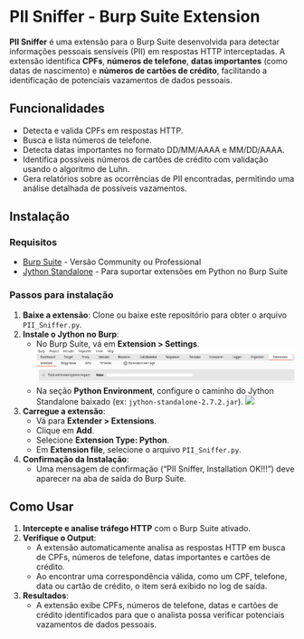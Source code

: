 # PII Sniffer - Burp Suite Extension

**PII Sniffer** é uma extensão para o Burp Suite desenvolvida para detectar informações pessoais sensíveis (PII) em respostas HTTP interceptadas. A extensão identifica **CPFs**, **números de telefone**, **datas importantes** (como datas de nascimento) e **números de cartões de crédito**, facilitando a identificação de potenciais vazamentos de dados pessoais.

## Funcionalidades

- Detecta e valida CPFs em respostas HTTP.
- Busca e lista números de telefone.
- Detecta datas importantes no formato DD/MM/AAAA e MM/DD/AAAA.
- Identifica possíveis números de cartões de crédito com validação usando o algoritmo de Luhn.
- Gera relatórios sobre as ocorrências de PII encontradas, permitindo uma análise detalhada de possíveis vazamentos.

## Instalação

### Requisitos

- [Burp Suite](https://portswigger.net/burp) - Versão Community ou Professional
- [Jython Standalone](https://www.jython.org/download) - Para suportar extensões em Python no Burp Suite

### Passos para instalação

1. **Baixe a extensão**: Clone ou baixe este repositório para obter o arquivo `PII_Sniffer.py`.
2. **Instale o Jython no Burp**:
   - No Burp Suite, vá em **Extension > Settings**.
     ![](images/pii_sniffer_extensions.png)
   - Na seção **Python Environment**, configure o caminho do Jython Standalone baixado (ex: `jython-standalone-2.7.2.jar`).
     ![](images/pii_sniffer_pt1)
3. **Carregue a extensão**:
   - Vá para **Extender > Extensions**.
   - Clique em **Add**.
   - Selecione **Extension Type: Python**.
   - Em **Extension file**, selecione o arquivo `PII_Sniffer.py`.
4. **Confirmação da Instalação**:
   - Uma mensagem de confirmação (“PII Sniffer, Installation OK!!!”) deve aparecer na aba de saída do Burp Suite.

## Como Usar

1. **Intercepte e analise tráfego HTTP** com o Burp Suite ativado.
2. **Verifique o Output**:
   - A extensão automaticamente analisa as respostas HTTP em busca de CPFs, números de telefone, datas importantes e cartões de crédito.
   - Ao encontrar uma correspondência válida, como um CPF, telefone, data ou cartão de crédito, o item será exibido no log de saída.
3. **Resultados**:
   - A extensão exibe CPFs, números de telefone, datas e cartões de crédito identificados para que o analista possa verificar potenciais vazamentos de dados pessoais.
